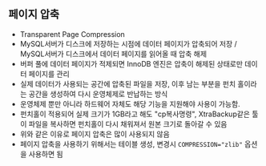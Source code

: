 ## 페이지 압축
- Transparent Page Compression
- MySQL서버가 디스크에 저장하는 시점에 데이터 페이지가 압축되어 저장 / MySQL서버가 디스크에서 데이터 페이지를 읽어올 때 압축 해제
- 버퍼 풀에 데이터 페이지가 적제되면 InnoDB 엔진은 압축이 해제된 상태로만 데이터 페이지를 관리
- 실제 데이터가 사용되는 공간에 압축된 파일을 저장, 이후 남는 부분을 펀치 홀이라는 공간을 생성하여 다시 운영체제로 반납하는 방식
- 운영체제 뿐만 아니라 하드웨어 자체도 해당 기능을 지원해야 사용이 가능함.
- 펀치홀이 적용되어 실제 크기가 1GB라고 해도 "cp복사명령", XtraBackup같은 툴이 파일을 복사하면 펀치홀이 다시 채워져서 원본 크기로 돌아갈 수 있음
- 위와 같은 이유로 페이지 압축은 많이 사용되지 않음
- 페이지 압축을 사용하기 위해서는 테이블 생성, 변경시 `COMPRESSION="zlib"` 옵션을 사용하면 됨
